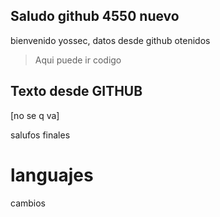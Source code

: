 ## Saludo github 4550 nuevo

bienvenido yossec, datos desde github otenidos
> Aqui puede ir codigo
>
## Texto desde GITHUB
[no se q va]

salufos finales
# languajes
 cambios 
 
